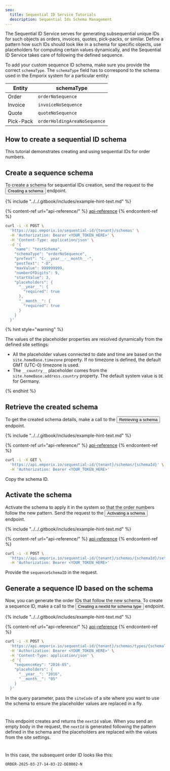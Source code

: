 ```yaml
---
seo:
  title: Sequential ID Service Tutorials
  description: Sequential Ids Schema Management
---
```


The Sequential ID Service serves for generating subsequential unique IDs for such objects as orders, invoices, quotes, pick-packs, or similar. 
Define a pattern how such IDs should look like in a schema for specific objects, use placeholders for computing certain values dynamically, and the Sequential ID Service takes care of following the defined sequence.

To add your custom sequence ID schema, make sure you provide the correct `schemaType`. The `schemaType` field has to correspond to the schema used in the Emporix system for a particular entity:

|Entity| schemaType|
|---|---|
|Order|`orderNoSequence`|
|Invoice|`invoiceNoSequence`|
|Quote|`quoteNoSequence`|
|Pick-Pack|`orderHoldingAreaNoSequence`|


## How to create a sequential ID schema

This tutorial demonstrates creating and using sequential IDs for order numbers.

## Create a sequence schema

To create a schema for sequential IDs creation, send the request to the <nobr><Button to="/openapi/sequential-id/#operation/POST-sequential-id-create-tenant-schema" size="small">Creating a schema</Button></nobr> endpoint.

{% include "../../.gitbook/includes/example-hint-text.md" %}

{% content-ref url="api-reference/" %}
[api-reference](api-reference/)
{% endcontent-ref %}
```bash
curl -i -X POST \
  'https://api.emporix.io/sequential-id/{tenant}/schemas' \
  -H 'Authorization: Bearer <YOUR_TOKEN_HERE>' \
  -H 'Content-Type: application/json' \
  -d '{
    "name": "testSchema",
    "schemaType": "orderNoSequence",
    "preText": "C-__year__-__month__-",
    "postText": "-D",
    "maxValue": 999999999,
    "numberOfDigits": 9,
    "startValue": 3,
    "placeholders": {
      "__year__": {
        "required": true
      },
      "__month__": {
        "required": true
      }
    }
  }'
```

{% hint style="warning" %}

The values of the placeholder properties are resolved dynamically from the defined site settings: 
* All the placeholder values connected to date and time are based on the `site.homeBase.timezone` property. If no timezone is defined, the default GMT (UTC-0) timezone is used. 
* The `__country__` placeholder comes from the `site.homeBase.address.country` property. The default system value is `DE` for Germany.

{% endhint %}

## Retrieve the created schema

To get the created schema details, make a call to the <nobr><Button to="/openapi/sequential-id/#operation/GET-sequential-id-retrieve-schema" size="small">Retrieving a schema</Button></nobr> endpoint.

{% include "../../.gitbook/includes/example-hint-text.md" %}

{% content-ref url="api-reference/" %}
[api-reference](api-reference/)
{% endcontent-ref %}
```bash
curl -i -X GET \
  'https://api.emporix.io/sequential-id/{tenant}/schemas/{schemaId}' \
  -H 'Authorization: Bearer <YOUR_TOKEN_HERE>'
```

Copy the schema ID.

## Activate the schema

Activate the schema to apply it in the system so that the order numbers follow the new pattern. Send the request to the <nobr><Button to="/openapi/sequential-id/#operation/POST-sequential-id-activate-schema" size="small">Activating a schema</Button></nobr> endpoint.

{% include "../../.gitbook/includes/example-hint-text.md" %}

{% content-ref url="api-reference/" %}
[api-reference](api-reference/)
{% endcontent-ref %}
```bash
curl -i -X POST \
  'https://api.emporix.io/sequential-id/{tenant}/schemas/{schemaId}/setActive' \
  -H 'Authorization: Bearer <YOUR_TOKEN_HERE>'
```

Provide the `sequenceSchemaID` in the request.

## Generate a sequence ID based on the schema

Now, you can generate the order IDs that follow the new schema. To create a sequence ID, make a call to the <nobr><Button to="/openapi/sequential-id/#operation/POST-sequential-id-create-schema-type-nextId" size="small">Creating a nextId for schema type</Button></nobr> endpoint.

{% include "../../.gitbook/includes/example-hint-text.md" %}

{% content-ref url="api-reference/" %}
[api-reference](api-reference/)
{% endcontent-ref %}
```bash
curl -i -X POST \
  'https://api.emporix.io/sequential-id/{tenant}/schemas/types/{schemaType}/nextId?siteCode=string' \
  -H 'Authorization: Bearer <YOUR_TOKEN_HERE>' \
  -H 'Content-Type: application/json' \
  -d '{
    "sequenceKey": "2016-05",
    "placeholders": {
      "__year__": "2016",
      "__month__": "05"
    }
  }'
  ```

In the query parameter, pass the `siteCode` of a site where you want to use the schema to ensure the placeholder values are replaced in a fly.

#
This endpoint creates and returns the `nextId` value. When you send an empty body in the request, the `nextId` is generated following the pattern defined in the schema and the placeholders are replaced with the values from the site settings. 

#
In this case, the subsequent order ID looks like this: 

```
ORDER-2025-03-27-14-03-22-DE0002-N
```




